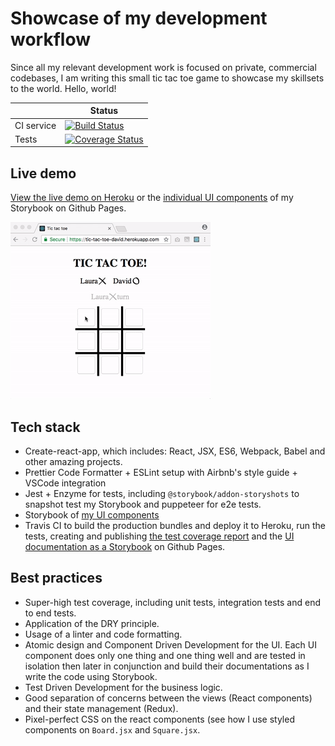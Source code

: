 # Showcase of my development workflow

Since all my relevant development work is focused on private, commercial codebases, I am writing this small tic tac toe game to showcase my skillsets to the world. Hello, world!

|            | Status                                                                                                                                                         |
| ---------- | -------------------------------------------------------------------------------------------------------------------------------------------------------------- |
| CI service | [![Build Status](https://travis-ci.org/davps/tic-tac-toe.png?branch=master)](https://travis-ci.org/davps/tic-tac-toe)                                          |
| Tests      | [![Coverage Status](https://coveralls.io/repos/github/davps/tic-tac-toe/badge.png?branch=master)](https://coveralls.io/github/davps/tic-tac-toe?branch=master) |

## Live demo

[View the live demo on Heroku](https://tic-tac-toe-david.herokuapp.com/) or the [individual UI components](https://davps.github.io/tic-tac-toe) of my Storybook on Github Pages.

![Demo Animation](./docs/demo.gif?raw=true)

## Tech stack

- Create-react-app, which includes: React, JSX, ES6, Webpack, Babel and other amazing projects.
- Prettier Code Formatter + ESLint setup with Airbnb's style guide + VSCode integration
- Jest + Enzyme for tests, including `@storybook/addon-storyshots` to snapshot test my Storybook and puppeteer for e2e tests.
- Storybook of [my UI components](https://davps.github.io/tic-tac-toe)
- Travis CI to build the production bundles and deploy it to Heroku, run the tests, creating and publishing [the test coverage report](https://coveralls.io/github/davps/tic-tac-toe) and the [UI documentation as a Storybook](https://davps.github.io/tic-tac-toe) on Github Pages.

## Best practices

- Super-high test coverage, including unit tests, integration tests and end to end tests.
- Application of the DRY principle.
- Usage of a linter and code formatting.
- Atomic design and Component Driven Development for the UI. Each UI component does only one thing and one thing well and are tested in isolation then later in conjunction and build their documentations as I write the code using Storybook.
- Test Driven Development for the business logic.
- Good separation of concerns between the views (React components) and their state management (Redux).
- Pixel-perfect CSS on the react components (see how I use styled components on `Board.jsx` and `Square.jsx`.
